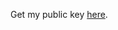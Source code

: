 Get my public key [here](https://github.com/alexnasoki/alexnasoki.github.io/blob/master/alexnasoki-public.pem).

